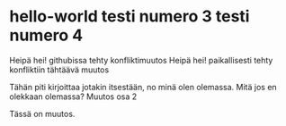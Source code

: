# hello-world testi numero 3 testi numero 4


Heipä hei! githubissa tehty konfliktimuutos Heipä hei! paikallisesti tehty konfliktiin tähtäävä muutos


Tähän piti kirjoittaa jotakin itsestään, no minä olen olemassa. Mitä jos en olekkaan olemassa? Muutos osa 2

Tässä on muutos.
